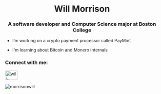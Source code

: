 <h1 align="center">Will Morrison</h1>
<h3 align="center">A software developer and Computer Science major at Boston College</h3>

- I’m working on a crypto payment processor called PayMint

- I'm learning about Bitcoin and Monero internals

<h3 align="left">Connect with me:</h3>
<p align="left">
<a href="https://www.linkedin.com/in/will-morrison" target="blank"><img align="center" src="https://raw.githubusercontent.com/rahuldkjain/github-profile-readme-generator/master/src/images/icons/Social/linked-in-alt.svg" alt="will-morrison-247589226/" height="30" width="40" /></a>
</p>

<p><img align="center" src="https://github-readme-stats.vercel.app/api/top-langs?username=morrisonwill&show_icons=true&locale=en&layout=compact" alt="morrisonwill" /></p>

